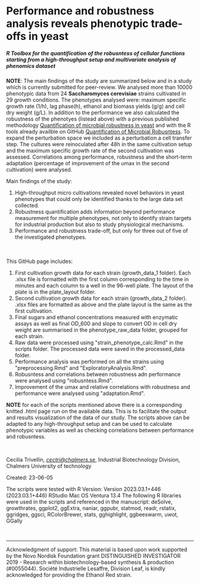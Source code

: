 # Performance and robustness analysis reveals phenotypic trade-offs in yeast
##### R Toolbox for the quantification of the robusntess of cellular functions starting from a high-throughput setup and multivariate analysis of phenomics dataset

**NOTE**: The main findings of the study are summarized below and in a study which is currently submitted for peer-review. 
We analysed more than 10000 phenotypic data from 24 **Saccharomyces cerevisiae** strains cultivated in 29 growth conditions. The phenotypes analysed were: maximum specific growth rate (1/h), lag phase(h), ethanol and biomass yields (g/g) and cell dry weight (g/L). In addition to the performance we also calculated the robustness of the phenotyes (listead above) with a previous published methodology [Quantification of microbial robustness in yeast](https://pubs.acs.org/doi/10.1021/acssynbio.1c00615) and with the R tools already availble on GitHub [Quantification of Microbial Robusntess](https://github.com/cectri/Quantification-of-microbial-robustness#quantification-of-microbial-robusntess). To expand the perturbation space we included as a perturbation a cell transfer step. The cultures were reinoculated after 48h in the same cultivation setup and the maximum specific growth rate of the second cultivation was assessed. Correlations among performance, robustness and the short-term adaptation (percentage of improvement of the umax in the second cultivation) were analysed.

Main findings of the study: 
1. High-throughput micro cultivations revealed novel behaviors in yeast phenotypes that could only be identified thanks to the large data set collected. 
2. Robustness quantification adds information beyond performance measurement for multiple phenotypes, not only to identify strain targets for industrial production but also to study physiological mechanisms. 
3. Performance and robustness trade-off, but only for three out of five of the investigated phenotypes. 

&nbsp;  
&nbsp;  
This GitHub page includes:
 1. First cultivation growth data for each strain (growth_data_1 folder). Each .xlsx file is formatted with the first column corresponding to the time in minutes and each column to a well in the 96-well plate. The layout of the plate is in the plate_layout folder. 
 2. Second cultivation growth data for each strain (growth_data_2 folder). .xlsx files are formatted as above and the plate layout is the same as the first cultivation. 
 3. Final sugars and ethanol concentrations measured with enzymatic assays as well as final OD_600 and slope to convert OD in cell dry weight are summarised in the phenotype_raw_data folder, grouped for each strain. 
 4. Raw data were processed using "strain_phenotype_calc.Rmd" in the scripts folder. The processed data were saved in the processed_data folder. 
 5. Performance analysis was performed on all the strains using "preprocessing.Rmd" and "ExploratoryAnalysis.Rmd". 
 6. Robusntess and correlations between robustness adn performance were analysed using "robusntess.Rmd". 
 7. Improvement of the umax and relative correlations with robustness and performance were analysed using "adaptation.Rmd". 

**NOTE** for each of the scripts mentioned above there is a corresponding knitted .html page run on the available data. This is to facilitate the output and results visualization of the data of our study. The scripts above can be adapted to any high-throughput setup and can be used to calculate phenotypic variables as well as checking correlations between performance and robusntess. 

&nbsp;  

Cecilia Trivellin, *cectri@chalmers.se*, Industrial Biotechnology Division, Chalmers University of technology

Created: 23-06-05

The scripts were tested with R Version: Version 2023.03.1+446 (2023.03.1+446) RStudio
Mac OS Ventura 13.4
The following R libraries were used in the scripts and referenced in the manuscript: 
deSolve, growthrates, ggplot2, ggExtra, naniar, ggpubr, statmod, readr, rstatix, ggridges, ggsci, RColorBrewer, stats, gghighlight, ggbeeswarm, uwot, GGally

&nbsp;  

--------

Acknowledgment of support: This material is based upon work supported by the Novo Nordisk Foundation grant DISTINGUISHED INVESTIGATOR 2019 - Research within biotechnology-based synthesis & production (#0055044).
Société Industrielle Lesaffre, Division Leaf, is kindly acknowledged for providing the Ethanol Red strain.

&nbsp;  
